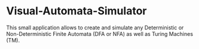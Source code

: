 Visual-Automata-Simulator
=========================

This small application allows to create and simulate any Deterministic or Non-Deterministic Finite Automata (DFA or NFA) as well as Turing Machines (TM).

